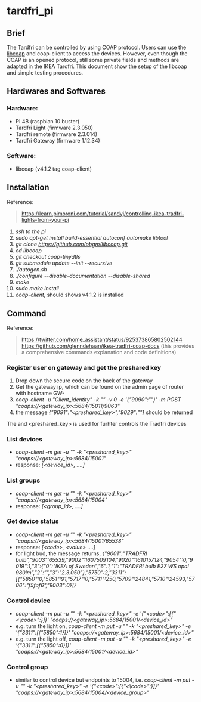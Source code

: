 # tardfri_pi
## Brief
The Tardfri can be controlled by using COAP protocol. Users can use the [libcoap](https://github.com/obgm/libcoap) and coap-client to access the devices. However, even though the COAP is an opened protocol, still some private fields and methods are adapted in the IKEA Tardfri. This document show the setup of the libcoap and simple testing procedures.

## Hardwares and Softwares
### Hardware:
* PI 4B (raspbian 10 buster)
* Tardfri Light (firmware 2.3.050)
* Tardfri remote (firmware 2.3.014)
* Tardfri Gateway (firmware 1.12.34)

### Software:
* libcoap (v4.1.2 tag coap-client)

## Installation
Reference: 
> https://learn.pimoroni.com/tutorial/sandyj/controlling-ikea-tradfri-lights-from-your-pi

1. *ssh to the pi*
1. *sudo apt-get install build-essential autoconf automake libtool*
1. *git clone https://github.com/obgm/libcoap.git*
1. *cd libcoap*
1. *git checkout coap-tinydtls*
1. *git submodule update --init --recursive*
1. *./autogen.sh*
1. *./configure --disable-documentation --disable-shared*
1. *make*
1. *sudo make install*
1. *coap-client*, should shows v4.1.2 is installed

## Command

Reference:
> https://twitter.com/home_assistant/status/925373865802502144
> https://github.com/glenndehaan/ikea-tradfri-coap-docs (this provides a comprehensive commands explanation and code definitions) 

### Register user on gateway and get the preshared key
1. Drop down the secure code on the back of the gateway
1. Get the gateway ip, which can be found on the admin page of router with hostname GW-<MAC address>
1. *coap-client -u "Client_identity" -k "<secure code>" -v 0 -e '{"9090":"<username>"}' -m POST "coaps://<gateway_ip>:5684/15011/9063"*
1. the message *{"9091":"<preshared_key>","9029":"<firmware version>"}* should be returned

The <username> and <preshared_key> is used for furhter controls the Tradfri devices
  
### List devices
* *coap-client -m get -u "<username>" -k "<preshared_key>" "coaps://<gateway_ip>:5684/15001"*
* response: *[<device_id>, ....]*

### List groups
* *coap-client -m get -u "<username>" -k "<preshared_key>" "coaps://<gateway_ip>:5684/15004"*
* response: *[<group_id>, ....]*
  
### Get device status
* *coap-client -m get -u "<username>" -k "<preshared_key>" "coaps://<gateway_ip>:5684/15001/65538"*
* response: *[\<code\>, \<value\> ....]*
* for light bud, the message returns, *{"9001":"TRADFRI bulb","9003":65539,"9002":1607509104,"9020":1610157124,"9054":0,"9019":1,"3":{"0":"IKEA of Sweden","6":1,"1":"TRADFRI bulb E27 WS opal 980lm","2":"","3":"2.3.050"},"5750":2,"3311":[{"5850":0,"5851":91,"5717":0,"5711":250,"5709":24841,"5710":24593,"5706":"f5faf6","9003":0}]}*
  
### Control device
* *coap-client -m put -u "<username>" -k "<preshared_key>" -e '{"\<code\>":[{"<\code\>":<value>}]}' "coaps://<gateway_ip>:5684/15001/<device_id>"*
* e.g. turn the light on, *coap-client -m put -u "<username>" -k "<preshared_key>" -e '{"3311":[{"5850":1}]}' "coaps://<gateway_ip>:5684/15001/<device_id>"*
* e.g. turn the light off, *coap-client -m put -u "<username>" -k "<preshared_key>" -e '{"3311":[{"5850":0}]}' "coaps://<gateway_ip>:5684/15001/<device_id>"*

### Control group
* similar to control device but endpoints to 15004, i.e. *coap-client -m put -u "<username>" -k "<preshared_key>" -e '{"\<code\>":[{"<\code\>":<value>}]}' "coaps://<gateway_ip>:5684/15004/<device_group>"*

